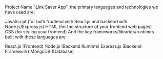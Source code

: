 Project Name  "Link Saver App", the primary languages and technologies we heve used are:

JavaScript (for both frontend with React.js and backend with Node.js/Express.js)
HTML (for the structure of your frontend web pages)
CSS (for styling your frontend)
And the key frameworks/libraries/runtimes built with these languages are:

React.js (Frontend)
Node.js (Backend Runtime)
Express.js (Backend Framework)
MongoDB (Database)
